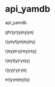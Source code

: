 # api_yamdb
api_yamdb

ghrjyrjyjeyjyej

rjyeytjyejeyjeyj

rjeyjeryjreyjreyj


rjeytjyjryejyj

rjyyjryjryej


erjyyejeyjtyj